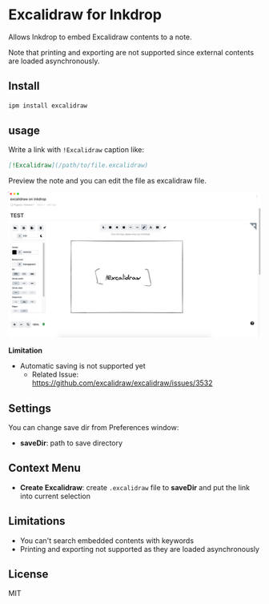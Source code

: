 # Excalidraw for Inkdrop

Allows Inkdrop to embed Excalidraw contents to a note.

Note that printing and exporting are not supported since external contents are loaded asynchronously.

## Install

```sh
ipm install excalidraw
```

## usage

Write a link with `!Excalidraw` caption like:

```markdown
[!Excalidraw](/path/to/file.excalidraw)
```

Preview the note and you can edit the file as excalidraw file.

![Preview](https://raw.githubusercontent.com/azu/inkdrop-excalidraw/main/img.png)

**Limitation**

- Automatic saving is not supported yet
    - Related Issue: <https://github.com/excalidraw/excalidraw/issues/3532>

## Settings

You can change save dir from Preferences window:

- **saveDir**: path to save directory

## Context Menu

- **Create Excalidraw**: create `.excalidraw` file to **saveDir** and put the link into current selection

## Limitations

- You can't search embedded contents with keywords
- Printing and exporting not supported as they are loaded asynchronously

## License

MIT
